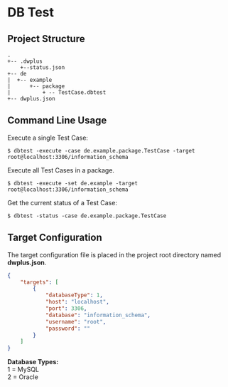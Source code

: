 # DB Test

## Project Structure

```
.
+-- .dwplus
    +--status.json
+-- de
|  +-- example
|      +-- package
|          + -- TestCase.dbtest
+-- dwplus.json
```

## Command Line Usage

Execute a single Test Case:
```
$ dbtest -execute -case de.example.package.TestCase -target root@localhost:3306/information_schema
```

Execute all Test Cases in a package.
```
$ dbtest -execute -set de.example -target root@localhost:3306/information_schema
```

Get the current status of a Test Case:
```
$ dbtest -status -case de.example.package.TestCase
```


## Target Configuration

The target configuration file is placed in the project root directory named __dwplus.json__.

```JSON
{
    "targets": [
        {
            "databaseType": 1,
            "host": "localhost",
            "port": 3306,
            "database": "information_schema",
            "username": "root",
            "password": ""
        }
    ]
}
```

__Database Types:__  
1 = MySQL  
2 = Oracle  